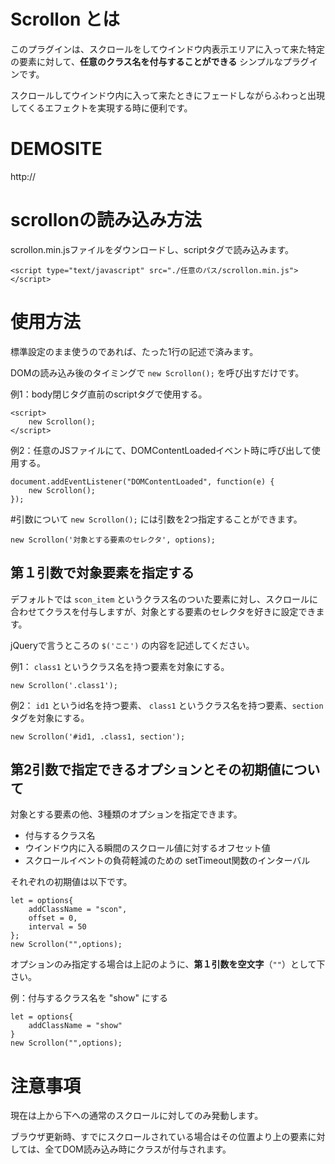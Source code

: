 # Scrollon とは
このプラグインは、スクロールをしてウインドウ内表示エリアに入って来た特定の要素に対して、**任意のクラス名を付与することができる** シンプルなプラグインです。

スクロールしてウインドウ内に入って来たときにフェードしながらふわっと出現してくるエフェクトを実現する時に便利です。

# DEMOSITE
http://

# scrollonの読み込み方法
scrollon.min.jsファイルをダウンロードし、scriptタグで読み込みます。

```
<script type="text/javascript" src="./任意のパス/scrollon.min.js"></script>
```

# 使用方法
標準設定のまま使うのであれば、たった1行の記述で済みます。

DOMの読み込み後のタイミングで `new Scrollon();` を呼び出すだけです。

例1：body閉じタグ直前のscriptタグで使用する。

```
<script>
    new Scrollon();
</script>
```

例2：任意のJSファイルにて、DOMContentLoadedイベント時に呼び出して使用する。
```
document.addEventListener("DOMContentLoaded", function(e) {
    new Scrollon();
});
```

#引数について
`new Scrollon();` には引数を2つ指定することができます。

```
new Scrollon('対象とする要素のセレクタ', options);
```

## 第１引数で対象要素を指定する
デフォルトでは `scon_item` というクラス名のついた要素に対し、スクロールに合わせてクラスを付与しますが、対象とする要素のセレクタを好きに設定できます。

jQueryで言うところの `$('ここ')` の内容を記述してください。

例1： `class1` というクラス名を持つ要素を対象にする。

```
new Scrollon('.class1');
```


例2： `id1` というid名を持つ要素、 `class1` というクラス名を持つ要素、`section` タグを対象にする。

```
new Scrollon('#id1, .class1, section');
```

## 第2引数で指定できるオプションとその初期値について

対象とする要素の他、3種類のオプションを指定できます。

- 付与するクラス名
- ウインドウ内に入る瞬間のスクロール値に対するオフセット値
- スクロールイベントの負荷軽減のための setTimeout関数のインターバル

それぞれの初期値は以下です。

```
let = options{
    addClassName = "scon",
    offset = 0,
    interval = 50
};
new Scrollon("",options);
```

オプションのみ指定する場合は上記のように、**第１引数を空文字**（`""`）として下さい。


例：付与するクラス名を "show" にする

```
let = options{
    addClassName = "show"
}
new Scrollon("",options);
```


# 注意事項
現在は上から下への通常のスクロールに対してのみ発動します。

ブラウザ更新時、すでにスクロールされている場合はその位置より上の要素に対しては、全てDOM読み込み時にクラスが付与されます。